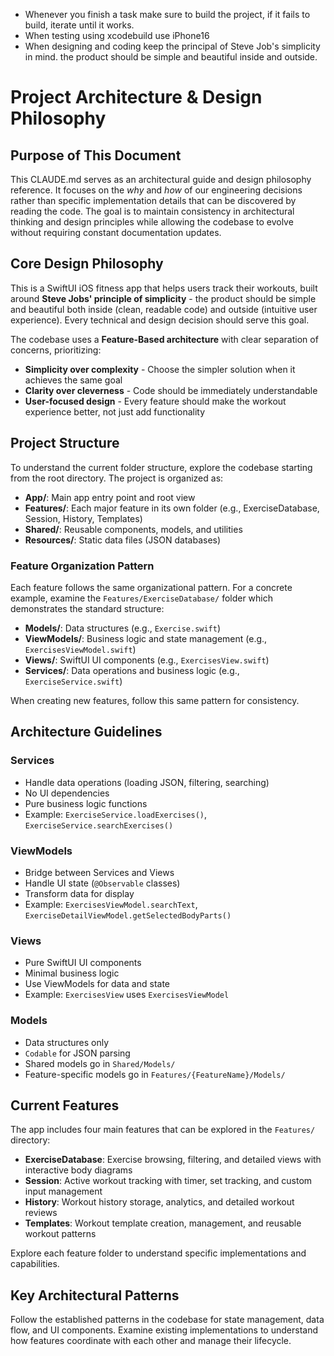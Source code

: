 - Whenever you finish a task make sure to build the project, if it fails to build, iterate until it works.
- When testing using xcodebuild use iPhone16
- When designing and coding keep the principal of Steve Job's simplicity in mind. the product should be simple and beautiful inside and outside.

# Project Architecture & Design Philosophy

## Purpose of This Document

This CLAUDE.md serves as an architectural guide and design philosophy reference. It focuses on the *why* and *how* of our engineering decisions rather than specific implementation details that can be discovered by reading the code. The goal is to maintain consistency in architectural thinking and design principles while allowing the codebase to evolve without requiring constant documentation updates.

## Core Design Philosophy

This is a SwiftUI iOS fitness app that helps users track their workouts, built around **Steve Jobs' principle of simplicity** - the product should be simple and beautiful both inside (clean, readable code) and outside (intuitive user experience). Every technical and design decision should serve this goal.

The codebase uses a **Feature-Based architecture** with clear separation of concerns, prioritizing:
- **Simplicity over complexity** - Choose the simpler solution when it achieves the same goal
- **Clarity over cleverness** - Code should be immediately understandable
- **User-focused design** - Every feature should make the workout experience better, not just add functionality

## Project Structure

To understand the current folder structure, explore the codebase starting from the root directory. The project is organized as:
- **App/**: Main app entry point and root view
- **Features/**: Each major feature in its own folder (e.g., ExerciseDatabase, Session, History, Templates)
- **Shared/**: Reusable components, models, and utilities
- **Resources/**: Static data files (JSON databases)

### Feature Organization Pattern

Each feature follows the same organizational pattern. For a concrete example, examine the `Features/ExerciseDatabase/` folder which demonstrates the standard structure:
- **Models/**: Data structures (e.g., `Exercise.swift`)
- **ViewModels/**: Business logic and state management (e.g., `ExercisesViewModel.swift`)
- **Views/**: SwiftUI UI components (e.g., `ExercisesView.swift`)
- **Services/**: Data operations and business logic (e.g., `ExerciseService.swift`)

When creating new features, follow this same pattern for consistency.

## Architecture Guidelines

### Services
- Handle data operations (loading JSON, filtering, searching)
- No UI dependencies
- Pure business logic functions
- Example: `ExerciseService.loadExercises()`, `ExerciseService.searchExercises()`

### ViewModels
- Bridge between Services and Views
- Handle UI state (`@Observable` classes)
- Transform data for display
- Example: `ExercisesViewModel.searchText`, `ExerciseDetailViewModel.getSelectedBodyParts()`

### Views
- Pure SwiftUI UI components
- Minimal business logic
- Use ViewModels for data and state
- Example: `ExercisesView` uses `ExercisesViewModel`

### Models
- Data structures only
- `Codable` for JSON parsing
- Shared models go in `Shared/Models/`
- Feature-specific models go in `Features/{FeatureName}/Models/`

## Current Features

The app includes four main features that can be explored in the `Features/` directory:
- **ExerciseDatabase**: Exercise browsing, filtering, and detailed views with interactive body diagrams
- **Session**: Active workout tracking with timer, set tracking, and custom input management
- **History**: Workout history storage, analytics, and detailed workout reviews
- **Templates**: Workout template creation, management, and reusable workout patterns

Explore each feature folder to understand specific implementations and capabilities.

## Key Architectural Patterns

Follow the established patterns in the codebase for state management, data flow, and UI components. Examine existing implementations to understand how features coordinate with each other and manage their lifecycle.